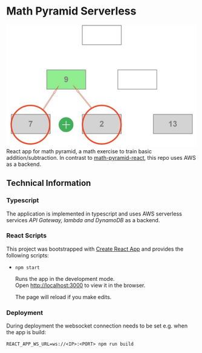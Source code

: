 # Math Pyramid Serverless

![Math Pyramid](https://github.com/tobias-gaenzler/math-pyramid-react/blob/main/public/help_start.jpg?raw=true)
React app for math pyramid, a math exercise to train basic addition/subtraction.
In contrast to [math-pyramid-react](https://github.com/tobias-gaenzler/math-pyramid-react), this repo uses AWS as a backend.

## Technical Information

### Typescript

The application is implemented in typescript and uses AWS serverless services <i>API Gateway, lambda and DynamoDB</i> as a backend.

### React Scripts

This project was bootstrapped with [Create React App](https://github.com/facebook/create-react-app) and provides the following scripts:

- `npm start`
  
  Runs the app in the development mode.\
  Open [http://localhost:3000](http://localhost:3000) to view it in the browser.

  The page will reload if you make edits.

### Deployment
During deployment the websocket connection needs to be set e.g. when the app is build:
```
REACT_APP_WS_URL=ws://<IP>:<PORT> npm run build
```

  